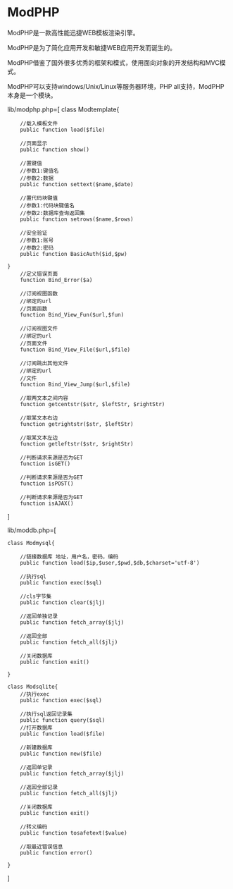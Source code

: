 # ModPHP
ModPHP是一款高性能迅捷WEB模板渲染引擎。

ModPHP是为了简化应用开发和敏捷WEB应用开发而诞生的。


ModPHP借鉴了国外很多优秀的框架和模式，使用面向对象的开发结构和MVC模式。

ModPHP可以支持windows/Unix/Linux等服务器环境，PHP all支持，ModPHP本身是一个模块。

lib/modphp.php=[
	class Modtemplate{

		//载入模板文件
		public function load($file)
		
		//页面显示
		public function show()
		
		//置键值
		//参数1:键值名
		//参数2:数据
		public function settext($name,$date)

		//置代码块键值
		//参数1:代码块键值名
		//参数2:数据库查询返回集
		public function setrows($name,$rows)

		//安全验证
		//参数1:账号
		//参数2:密码
		public function BasicAuth($id,$pw)

	}
		//定义错误页面
		function Bind_Error($a)

		//订阅视图函数
		//绑定的url
		//页面函数
		function Bind_View_Fun($url,$fun)

		//订阅视图文件
		//绑定的url
		//页面文件
		function Bind_View_File($url,$file)

		//订阅跳出其他文件
		//绑定的url
		//文件
		function Bind_View_Jump($url,$file)

		//取两文本之间内容
		function getcentstr($str, $leftStr, $rightStr)
		
		//取某文本右边
		function getrightstr($str, $leftStr)
		
		//取某文本左边
		function getleftstr($str, $rightStr)

		//判断请求来源是否为GET
		function isGET()

		//判断请求来源是否为GET
		function isPOST()
		
		//判断请求来源是否为GET
		function isAJAX()
]

lib/moddb.php=[

	class Modmysql{
		
		//链接数据库 地址，用户名，密码，编码
		public function load($ip,$user,$pwd,$db,$charset='utf-8')

		//执行sql
		public function exec($sql)

		//cls字节集
		public function clear($jlj)

		//返回单独记录
		public function fetch_array($jlj)

		//返回全部
		public function fetch_all($jlj)

		//关闭数据库
		public function exit()

	}

	class Modsqlite{
		//执行exec
		public function exec($sql)

		//执行sql返回记录集
		public function query($sql)
		//打开数据库
		public function load($file)

		//新建数据库
		public function new($file)

		//返回单记录
		public function fetch_array($jlj)

		//返回全部记录
		public function fetch_all($jlj)

		//关闭数据库
		public function exit()

		//转义编码
		public function tosafetext($value)

		//取最近错误信息
		public function error()

	}

]

